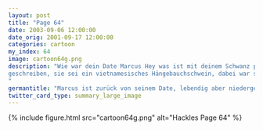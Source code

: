 ```yaml
---
layout: post
title: "Page 64"
date: 2003-09-06 12:00:00
date_orig: 2001-09-17 12:00:00
categories: cartoon
my_index: 64
image: cartoon64g.png
description: "Wie war dein Date Marcus Hey was ist mit deinem Schwanz passiert Ich möchte nicht darüber reden Lass uns einfach sagen, ich werde mich nicht mehr mit Mädchen treffen die ich im Internet kennengelernt habe. Man weiß nie ob sie sind wer sie vorgeben Ich weiß was du meinst. Dieses eine Mädchen hat mir in einer E-Mail 
geschreiben, sie sei ein vietnamesisches Hängebauchschwein, dabei war sie ein kantonesisches Das war ein kleines bisschen ernster Preston Marcus
"
germantitle: "Marcus ist zurück von seinem Date, lebendig aber niedergeschlagen"
twitter_card_type: summary_large_image
---
```


{% include figure.html src="cartoon64g.png" alt="Hackles Page 64"  %}
